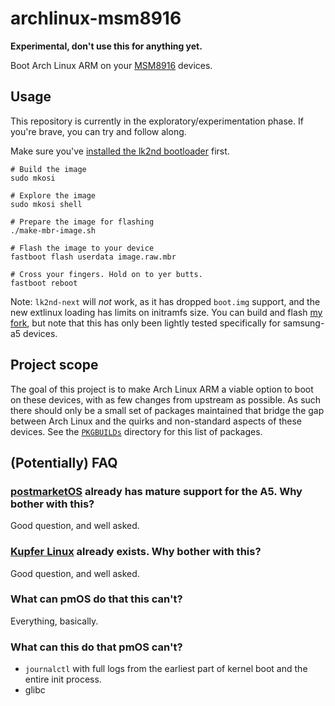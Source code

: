 # archlinux-msm8916

**Experimental, don't use this for anything yet.**

Boot Arch Linux ARM on your [MSM8916](https://wiki.postmarketos.org/wiki/Qualcomm_Snapdragon_410/412_(MSM8916)#Devices) devices.

## Usage

This repository is currently in the exploratory/experimentation phase. If you're brave, you can try and follow along.

Make sure you've [installed the lk2nd bootloader][5] first.

```
# Build the image
sudo mkosi

# Explore the image
sudo mkosi shell

# Prepare the image for flashing
./make-mbr-image.sh

# Flash the image to your device
fastboot flash userdata image.raw.mbr

# Cross your fingers. Hold on to yer butts.
fastboot reboot
```

Note: `lk2nd-next` will *not* work, as it has dropped `boot.img` support, and the new extlinux loading has limits on initramfs size. You can build and flash [my fork][7], but note that this has only been lightly tested specifically for samsung-a5 devices.

## Project scope

The goal of this project is to make Arch Linux ARM a viable option to boot on these devices, with as few changes from upstream as possible. As such there should only be a small set of packages maintained that bridge the gap between Arch Linux and the quirks and non-standard aspects of these devices. See the [`PKGBUILDs`](./PKGBUILDs/) directory for this list of packages.

## (Potentially) FAQ

### [postmarketOS][3] already has mature support for the A5. Why bother with this?

Good question, and well asked.

### [Kupfer Linux][6] already exists. Why bother with this?

Good question, and well asked.

### What can pmOS do that this can't?

Everything, basically.

### What can this do that pmOS can't?

 * `journalctl` with full logs from the earliest part of kernel boot and the entire init process.
 * glibc

[1]: https://wiki.postmarketos.org/wiki/Samsung_Galaxy_A5_2015_(samsung-a5)
[2]: https://github.com/systemd/mkosi
[3]: https://postmarketos.org/
[4]: https://github.com/msm8916-mainline/lk2nd#lk2nd
[5]: https://github.com/msm8916-mainline/lk2nd#installation
[6]: https://kupfer.gitlab.io/
[7]: https://github.com/samcday/lk2nd
